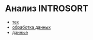 # Анализ INTROSORT

- [тех](doc/a3.pdf)
- [обработка данных](analyze.ipynb)
- [данные](analyze/data.csv)